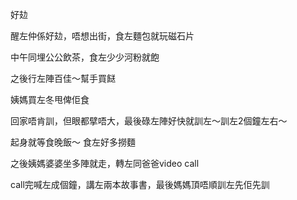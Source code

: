好攰

醒左仲係好攰，唔想出街，食左麵包就玩磁石片

中午同埋公公飲茶，食左少少河粉就飽

之後行左陣百佳～幫手買餸

姨媽買左冬甩俾佢食

回家唔肯訓，但眼都擘唔大，最後碌左陣好快就訓左～訓左2個鐘左右～

起身就等食晚飯～ 食左好多撈麵

之後姨媽婆婆坐多陣就走，轉左同爸爸video call

call完喊左成個鐘，講左兩本故事書，最後媽媽頂唔順訓左先佢先訓